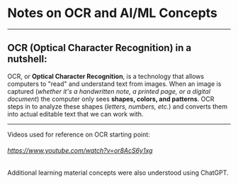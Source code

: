 # **Notes on OCR and AI/ML Concepts**

---

## **OCR (Optical Character Recognition) in a nutshell:**

OCR, or **Optical Character Recognition**, is a technology that allows computers to "read" and understand text from images. When an image is captured (*whether it's a handwritten note, a printed page, or a digital document*) the computer only sees **shapes, colors, and patterns**. OCR steps in to analyze these shapes (*letters, numbers, etc.*) and converts them into actual editable text that we can work with.

---






Videos used for reference on OCR starting point:
###### https://www.youtube.com/watch?v=or8AcS6y1xg

Additional learning material concepts were also understood using ChatGPT.
